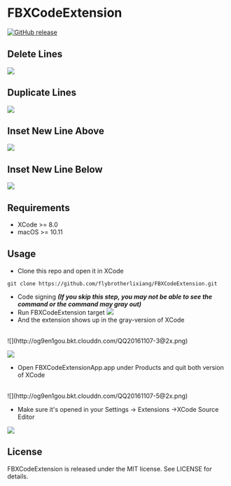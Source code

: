 # FBXCodeExtension

[![GitHub release](https://img.shields.io/github/release/flybrotherlixiang/FBXCodeExtension.svg)](https://github.com/flybrotherlixiang/FBXCodeExtension/releases)

## Delete Lines
![](http://og9en1gou.bkt.clouddn.com/1.gif)
## Duplicate Lines
![](http://og9en1gou.bkt.clouddn.com/2.gif)
## Inset New Line Above
![](http://og9en1gou.bkt.clouddn.com/3.gif)
## Inset New Line Below
![](http://og9en1gou.bkt.clouddn.com/4.gif)

## Requirements
- XCode >= 8.0
- macOS >= 10.11

## Usage
- Clone this repo and open it in XCode
```
git clone https://github.com/flybrotherlixiang/FBXCodeExtension.git
```
- Code signing 
___(If you skip this step, you may not be able to see the command or the command may gray out)___
- Run FBXCodeExtension target
![](http://og9en1gou.bkt.clouddn.com/QQ20161107-1@2x.png)
- And the extension shows up in the gray-version of XCode

<br/>
![](http://og9en1gou.bkt.clouddn.com/QQ20161107-3@2x.png)

<br/>

![](http://og9en1gou.bkt.clouddn.com/QQ20161107-2@2x.png)

- Open FBXCodeExtensionApp.app under Products and quit both version of XCode
<br/>
![](http://og9en1gou.bkt.clouddn.com/QQ20161107-5@2x.png)

- Make sure it's opened in your Settings -> Extensions ->XCode Source Editor

![](http://og9en1gou.bkt.clouddn.com/QQ20161107-7@2x.png)

## License
FBXCodeExtension is released under the MIT license. See LICENSE for details.
